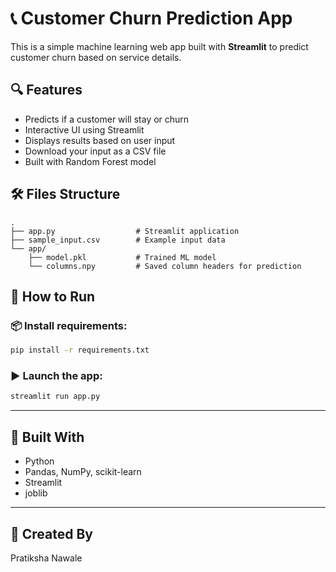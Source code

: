 # 📞 Customer Churn Prediction App

This is a simple machine learning web app built with **Streamlit** to predict customer churn based on service details.

## 🔍 Features

- Predicts if a customer will stay or churn
- Interactive UI using Streamlit
- Displays results based on user input
- Download your input as a CSV file
- Built with Random Forest model

## 🛠 Files Structure

```
.
├── app.py                  # Streamlit application
├── sample_input.csv        # Example input data
└── app/
    ├── model.pkl           # Trained ML model
    └── columns.npy         # Saved column headers for prediction
```

## 🚀 How to Run

### 📦 Install requirements:
```bash
pip install -r requirements.txt
```

### ▶️ Launch the app:
```bash
streamlit run app.py
```

---

## 🧠 Built With

- Python
- Pandas, NumPy, scikit-learn
- Streamlit
- joblib

---

## 💖 Created By

Pratiksha Nawale 
